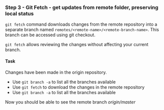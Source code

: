 ### Step 3 - Git Fetch - get updates from remote folder, preserving local status

`git fetch` command downloads changes from the remote repository into a separate branch named `remotes/<remote-name>/<remote-branch-name>`. This branch can be accessed using git checkout.

`git fetch` allows reviewing the changes without affecting your current branch.

#### Task

Changes have been made in the origin repository. 
- Use `git branch -a` to list all the branches available
- Use `git fetch` to download the changes in the remote repository
- Use `git branch -a` to list all the branches available

Now you should be able to see the remote branch *origin/master*